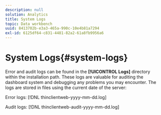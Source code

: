 ```yaml
---
description: null
solution: Analytics
title: System Logs
topic: Data workbench
uuid: 8413702b-e3a3-465a-990c-10e4b81a7294
exl-id: 6125df64-c831-4481-82a2-61a8fb9956a6
---
```

# System Logs{#system-logs}

Error and audit logs can be found in the **[!UICONTROL Logs]** directory within the installation path. These logs are valuable for auditing the dashboard system and debugging any problems you may encounter. The logs are stored in files using the current date of the server:

Error logs: [!DNL thinclientweb-yyyy-mm-dd.log]

Audit logs: [!DNL thinclientweb-audit-yyyy-mm-dd.log]
